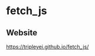 # fetch_js

## Website
<a href="https://tripleyei.github.io/fetch_js/">https://tripleyei.github.io/fetch_js/</a>
